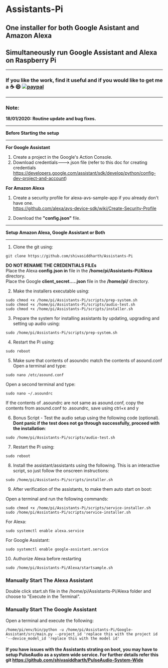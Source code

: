 # Assistants-Pi
## One installer for both Google Asistant and Amazon Alexa   
## Simultaneously run Google Assistant and Alexa on Raspberry Pi    
*******************************************************************************************************************************
### **If you like the work, find it useful and if you would like to get me a :coffee: :smile:** [![paypal](https://www.paypalobjects.com/en_US/i/btn/btn_donate_LG.gif)](https://www.paypal.com/cgi-bin/webscr?cmd=_s-xclick&hosted_button_id=7GH3YDCHZ36QN)  

*******************************************************************************************************************************
### Note:
**18/01/2020: Routine update and bug fixes.**  
****************************************************************
**Before Starting the setup**
****************************************************************
**For Google Assistant**  
1. Create a project in the Google's Action Console.    
2. Download credentials--->.json file (refer to this doc for creating credentials https://developers.google.com/assistant/sdk/develop/python/config-dev-project-and-account)   


**For Amazon Alexa**  
1. Create a security profile for alexa-avs-sample-app if you already don't have one.  
https://github.com/alexa/avs-device-sdk/wiki/Create-Security-Profile  

2. Download the **"config.json"** file. 


***************************************************************
**Setup Amazon Alexa, Google Assistant or Both**     
***************************************************************
1. Clone the git using:
```
git clone https://github.com/shivasiddharth/Assistants-Pi  
```    
**DO NOT RENAME THE CREDENTIALS FILEs**     
Place the Alexa **config.json in** file in the  **/home/pi/Assistants-Pi/Alexa** directory.        
Place the Google **client_secret.....json** file in the **/home/pi/** directory.     

2. Make the installers executable using:
```
sudo chmod +x /home/pi/Assistants-Pi/scripts/prep-system.sh    
sudo chmod +x /home/pi/Assistants-Pi/scripts/audio-test.sh   
sudo chmod +x /home/pi/Assistants-Pi/scripts/installer.sh  
```    

3. Prepare the system for installing assistants by updating, upgrading and setting up audio using:  
```
sudo /home/pi/Assistants-Pi/scripts/prep-system.sh
```    

4. Restart the Pi using:
```
sudo reboot
```    

5. Make sure that contents of asoundrc match the contents of asound.conf    
   Open a terminal and type:  
```
sudo nano /etc/asound.conf
```
   Open a second terminal and type:    
```
sudo nano ~/.asoundrc
```  
   If the contents of .asoundrc are not same as asound.conf, copy the contents from asound.conf to .asoundrc, save using ctrl+x and y

6. Bonus Script - Test the audio setup using the following code (optional). **Dont panic if the test does not go through successfully, proceed with the installation**:  
```
sudo /home/pi/Assistants-Pi/scripts/audio-test.sh  
```     

7. Restart the Pi using:
```
sudo reboot
```      

8. Install the assistant/assistants using the following. This is an interactive script, so just follow the onscreen instructions:
```
sudo /home/pi/Assistants-Pi/scripts/installer.sh  
```      

9. After verification of the assistants, to make them auto start on boot:  

Open a terminal and run the following commands:  
```
sudo chmod +x /home/pi/Assistants-Pi/scripts/service-installer.sh
sudo /home/pi/Assistants-Pi/scripts/service-installer.sh  
```
For Alexa:  
```
sudo systemctl enable alexa.service  
```
For Google Assistant:  
```
sudo systemctl enable google-assistant.service  
```

10. Authorize Alexa before restarting  
```
sudo /home/pi/Assistants-Pi/Alexa/startsample.sh  
```

### Manually Start The Alexa Assistant   
Double click start.sh file in the /home/pi/Assistants-Pi/Alexa folder and choose to "Execute in the Terminal".       

### Manually Start The Google Assistant
Open a terminal and execute the following:
```
/home/pi/env/bin/python -u /home/pi/Assistants-Pi/Google-Assistant/src/main.py --project_id 'replace this with the project id '--device_model_id 'replace this with the model id'
```   

#### If you have issues with the Assistants strating on boot, you may have to setup PulseAudio as a system wide service. For further details refer this git https://github.com/shivasiddharth/PulseAudio-System-Wide      

